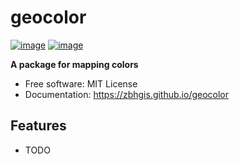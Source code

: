 # geocolor


[![image](https://img.shields.io/pypi/v/geocolor.svg)](https://pypi.python.org/pypi/geocolor)
[![image](https://img.shields.io/conda/vn/conda-forge/geocolor.svg)](https://anaconda.org/conda-forge/geocolor)


**A package for mapping colors**


-   Free software: MIT License
-   Documentation: https://zbhgis.github.io/geocolor


## Features

-   TODO

